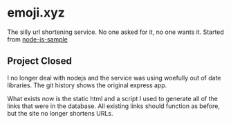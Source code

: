 # emoji.xyz

The silly url shortening service. No one asked for it, no one wants it.
Started from [node-js-sample](https://github.com/heroku/node-js-sample)

## Project Closed

I no longer deal with nodejs and the service was using woefully out of date libraries.  The git history shows the original express app.

What exists now is the static html and a script I used to generate all of the links that were in the database.  All existing links should function as before, but the site no longer shortens URLs.

